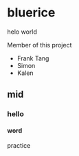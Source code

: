 # bluerice
helo world 

Member of this project
* Frank Tang
* Simon
* Kalen
## mid 
### hello
#### word
practice
